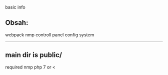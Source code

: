 basic info

Obsah: 
-----------------------
webpack
nmp
controll panel
config system

------------------------
main dir is public/
------------------------




required
nmp
php 7 or <











